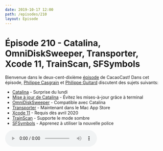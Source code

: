 ```yaml
---
date: 2019-10-17 12:00
path: /episodes/210
layout: Episode
---
```

# Épisode 210 - Catalina, OmniDiskSweeper, Transporter, Xcode 11, TrainScan, SFSymbols
<p>Bienvenue dans le deux-cent-dixi&egrave;me&nbsp;<a href="https://archive.org/download/cacaocast/cacaocast_210.mp3" title="CacaoCast Episode 210">épisode</a> de CacaoCast! Dans cet épisode, <a href="http://www.twitter.com/philippec" title="Philippe Casgrain sur Twitter">Philippe Casgrain</a> et <a href="http://www.twitter.com/philippeguitard" title="Philippe Guitard sur Twitter">Philippe Guitard</a> discutent des sujets suivants:</p>
<ul>
<li><a href="https://www.apple.com/ca/fr/macos/catalina/" title="Catalina">Catalina</a> - Surprise du lundi</li>
<li><a href="https://forum.xojo.com/56341-blocking-catalina" title="Catalina">Mise à jour de Catalina</a> - Évitez les mises-à-jour grâce à terminal</li>
<li><a href="https://www.omnigroup.com/blog/omnidisksweeper-catalina" title="OmniDiskSweeper">OmniDiskSweeper</a> - Compatible avec Catalina</li>
<li><a href="https://developer.apple.com/news/?id=10152019a&1571171592" title="Transporter">Transporter</a> - Maintenant dans le Mac App Store</li>
<li><a href="https://developer.apple.com/app-store/submissions/" title="Xcode 11">Xcode 11</a> - Requis dès avril 2020</li>
<li><a href="https://trainscan.ca" title="TrainScan">TrainScan</a> - Supporte le mode sombre</li>
<li><a href="https://www.avanderlee.com/swift/sf-symbols-guide/" title="SFSymbols">SFSymbols</a> - Apprenez à utiliser la nouvelle police</li>
</ul>
<p><audio controls><source src="https://archive.org/download/cacaocast/cacaocast_210.mp3" type="audio/mpeg"><source src="https://archive.org/download/cacaocast/cacaocast_210.mp3" type="audio/mp4">Votre navigateur ne supporte pas l'élément audio / Your browser does not support the audio element.</audio></p>
